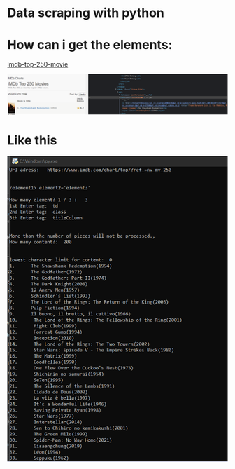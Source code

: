 #  Data scraping with python
   
# How can i get the elements:
[imdb-top-250-movie](https://www.imdb.com/chart/top/?ref_=nv_mv_250 "imdb-top-250-movie")

![example-element](https://github.com/Furkannc/python-bot-for-web-screaping/blob/main/elements.png?raw=true)

# Like this
![output](https://github.com/Furkannc/python-bot-for-web-screaping/blob/main/botscreen.png?raw=true)

    
